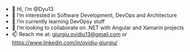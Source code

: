 - 👋 Hi, I’m @Dyu13 
- 👀 I’m interested in Software Development, DevOps and Architecture
- 🌱 I’m currently learning DevOpsy stuff
- 💞️ I’m looking to collaborate on .NET with Angular and Xamarin projects
- 📫 Reach me at: giurgiu.ovidiu13@gmail.com or https://www.linkedin.com/in/ovidiu-giurgiu/ 

<!---
Dyu13/Dyu13 is a ✨ special ✨ repository because its `README.md` (this file) appears on your GitHub profile.
You can click the Preview link to take a look at your changes.
--->
